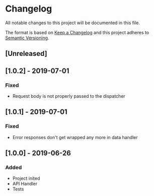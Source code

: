 # Changelog

All notable changes to this project will be documented in this file.

The format is based on [Keep a Changelog](http://keepachangelog.com/en/1.0.0/)
and this project adheres to [Semantic Versioning](http://semver.org/spec/v2.0.0.html).

## [Unreleased]

## [1.0.2] - 2019-07-01
### Fixed
- Request body is not properly passed to the dispatcher

## [1.0.1] - 2019-07-01
### Fixed
- Error responses don't get wrapped any more in data handler

## [1.0.0] - 2019-06-26
### Added
- Project inited
- API Handler
- Tests
